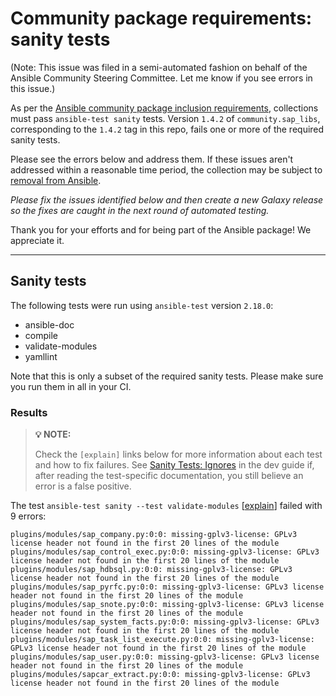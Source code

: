 # Community package requirements: sanity tests

(Note: This issue was filed in a semi-automated fashion on behalf of the Ansible Community Steering Committee. Let me know if you see errors in this issue.)

As per the [Ansible community package inclusion requirements][ci-testing], collections must pass `ansible-test sanity` tests. Version `1.4.2` of `community.sap_libs`, corresponding to the `1.4.2` tag in this repo, fails one or more of the required sanity tests.


Please see the errors below and address them. If these issues aren't addressed within a reasonable time period, the collection may be subject to [removal from Ansible][removal].

*Please fix the issues identified below and then create a new Galaxy release so the fixes are caught in the next round of automated testing.*

Thank you for your efforts and for being part of the Ansible package! We appreciate it.

---

## Sanity tests

The following tests were run using `ansible-test` version `2.18.0`:

- ansible-doc
- compile
- validate-modules
- yamllint

Note that this is only a subset of the required sanity tests. Please make sure you run them in all in your CI.

### Results

> **💡 NOTE:**
>
> Check the `[explain]` links below for more information about each test and how to fix failures.
> See [Sanity Tests: Ignores](https://docs.ansible.com/ansible/latest/dev_guide/testing/sanity/ignores.html) in the dev guide if, after reading the test-specific documentation, you still believe an error is a false positive.

The test `ansible-test sanity --test validate-modules` [[explain](https://docs.ansible.com/ansible-core/2.18/dev_guide/testing/sanity/validate-modules.html)] failed with 9 errors:

``` text
plugins/modules/sap_company.py:0:0: missing-gplv3-license: GPLv3 license header not found in the first 20 lines of the module
plugins/modules/sap_control_exec.py:0:0: missing-gplv3-license: GPLv3 license header not found in the first 20 lines of the module
plugins/modules/sap_hdbsql.py:0:0: missing-gplv3-license: GPLv3 license header not found in the first 20 lines of the module
plugins/modules/sap_pyrfc.py:0:0: missing-gplv3-license: GPLv3 license header not found in the first 20 lines of the module
plugins/modules/sap_snote.py:0:0: missing-gplv3-license: GPLv3 license header not found in the first 20 lines of the module
plugins/modules/sap_system_facts.py:0:0: missing-gplv3-license: GPLv3 license header not found in the first 20 lines of the module
plugins/modules/sap_task_list_execute.py:0:0: missing-gplv3-license: GPLv3 license header not found in the first 20 lines of the module
plugins/modules/sap_user.py:0:0: missing-gplv3-license: GPLv3 license header not found in the first 20 lines of the module
plugins/modules/sapcar_extract.py:0:0: missing-gplv3-license: GPLv3 license header not found in the first 20 lines of the module
```




[ci-testing]: https://docs.ansible.com/ansible/latest/community/collection_contributors/collection_requirements.html#ci-testing
[repo-mgmt]: https://docs.ansible.com/ansible/latest/community/collection_contributors/collection_requirements.html#repository-management
[removal]: https://github.com/ansible-collections/overview/blob/main/removal_from_ansible.rst
